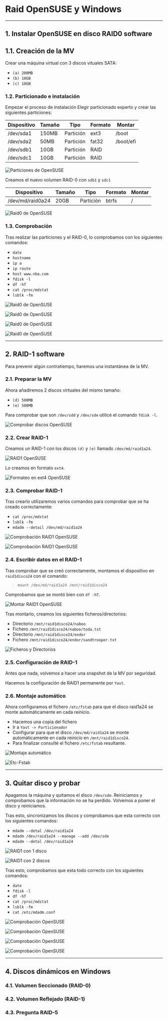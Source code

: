 
# Raid OpenSUSE y Windows

---

## 1. Instalar OpenSUSE en disco RAID0 software

## 1.1. Creación de la MV

Crear una máquina virtual con 3  discos vituales SATA:
* `(a) 200MB`
* `(b) 10GB`
* `(c) 10GB`

### 1.2. Particionado e instalación

Empezar el proceso de instalación
Elegir particionado experto y crear las siguientes particiones:

Dispositivo | Tamaño | Tipo | Formato | Montar
----------- | ------ | ---- | ------- | ------
/dev/sda1 | 150MB | Partición | ext3 | /boot
/dev/sda2 | 50MB | Partición | fat32 | /boot/efi
/dev/sdb1 | 10GB | Partición | RAID |
/dev/sdc1 | 10GB | Partición | RAID |

![Particiones de OpenSUSE](./images/particiones-opensuse.png)

Creamos el nuevo volumen RAID-0 con `sdb1` y `sdc1`

Dispositivo | Tamaño | Tipo | Formato | Montar
----------- | ------ | ---- | ------- | ------
/dev/md/raid0a24 | 20GB | Partición | btrfs | /

![Raid0 de OpenSUSE](./images/raid0-suse.png)

### 1.3. Comprobación

Tras realizar las particiones y el RAID-0, lo comprobamos con los siguientes comandos:
* `date`
* `hostname`
* `ip a`
* `ip route`
* `host www.nba.com`
* `fdisk -l`
* `df -hT`
* `cat /proc/mdstat`
* `lsblk -fm`

![Raid0 de OpenSUSE](./images/comp1-opensuse.png)

![Raid0 de OpenSUSE](./images/comp2-opensuse.png)

![Raid0 de OpenSUSE](./images/comp3-opensuse.png)

![Raid0 de OpenSUSE](./images/comp4-opensuse.png)

---

## 2. RAID-1 software

Para prevenir algún contratiempo, haremos una instantánea de la MV.

### 2.1. Preparar la MV

Ahora añadiremos 2 discos virtuales del mismo tamaño:
* `(d) 500MB`
* `(e) 500MB`

Para comprobar que son `/dev/sdd` y `/dev/sde` utilicé el comando `fdisk -l`.

![Comprobar discos OpenSUSE](./images/comp-discos-opensuse.png)

### 2.2. Crear RAID-1

Creamos un RAID-1 con los discos `(d)` y `(e)` llamado `/dev/md/raid1a24`.

![RAID1 OpenSUSE](./images/raid1-opensuse.png)

Lo creamos en formato `ext4`.

![Formateo en ext4 OpenSUSE](./images/formateo-raid1-opensuse.png)

### 2.3. Comprobar RAID-1

Tras crearlo utilizaremos varios comandos para comprobar que se ha creado correctamente:
* `cat /proc/mdstat`
* `lsblk -fm`
* `mdadm --detail /dev/md/raid1a24`

![Comprobación RAID1 OpenSUSE](./images/comp1-raid1-opensuse.png)

![Comprobación RAID1 OpenSUSE](./images/comp2-raid1-opensuse.png)

### 2.4. Escribir datos en el RAID-1

Tras comprobar que se creó correctamente, montamos el dispositivo en `raid1disco24` con el comando:
> `mount /dev/md/raid1a24 /mnt/raid1disco24`

Comprobamos que se montó bien con `df -hT`.

![Montar RAID1 OpenSUSE](./images/montar-raid1-opensuse.png)

Tras montarlo, creamos los siguientes ficheros/directorios:
* Directorio `/mnt/raid1disco24/naboo`
* Fichero `/mnt/raid1disco24/naboo/toda.txt`
* Directorio `/mnt/raid1disco24/endor`
* Fichero `/mnt/raid1disco24/endor/sandtrooper.txt`

![Ficheros y Directorios](./images/ficheros-raid1disco24.png)

### 2.5. Configuración de RAID-1

Antes que nada, volvemos a hacer una snapshot de la MV por seguridad.

Hacemos la configuración de RAID1 permanente por `Yast`.

### 2.6. Montaje automático

Ahora configuramos el fichero `/etc/fstab` para que el disco raid1a24 se monte automáticamente en cada reinicio.

* Hacemos una copia del fichero
* Ir a `Yast -> Particionador`
* Configurar para que el disco `/dev/md/raid1a24` se monte automáticamente en cada reinicio en `/mnt/raid1disco24`.
* Para finalizar consulté el fichero `/etc/fstab` resultante.

![Montaje automático](./images/automontado-raid1a24.png)

![Etc-Fstab](./images/etc-fstab.png)

---

## 3. Quitar disco y probar

Apagamos la máquina y quitamos el disco `/dev/sde`.
Reiniciamos y comprobamos que la información no se ha perdido.
Volvemos a poner el disco y reiniciamos.

Tras esto, sincronizamos los discos y comprobamos que esta correcto con los siguientes comandos:
* `mdadm --detal /dev/raid1a24`
* `mdadm /dev/raid1a24 --manage --add /dev/sde`
* `mdadm --detal /dev/raid1a24`

![RAID1 con 1 disco](./images/mdadm-sindisco.png)

![RAID1 con 2 discos](./images/mdadm-condisco.png)

Tras esto, comprobamos que esta todo correcto con los siguientes comandos:
* `date`
* `fdisk -l`
* `df -hT`
* `cat /proc/mdstat`
* `lsblk -fm`
* `cat /etc/mdadm.conf`

![Comprobación OpenSUSE](./images/comp1-opensuse.png)

![Comprobación OpenSUSE](./images/comp2-opensuse.png)

![Comprobación OpenSUSE](./images/comp3-opensuse.png)

![Comprobación OpenSUSE](./images/comp4-opensuse.png)

---

## 4. Discos dinámicos en Windows



### 4.1. Volumen Seccionado (RAID-0)



### 4.2. Volumen Reflejado (RAID-1)



### 4.3. Pregunta RAID-5
